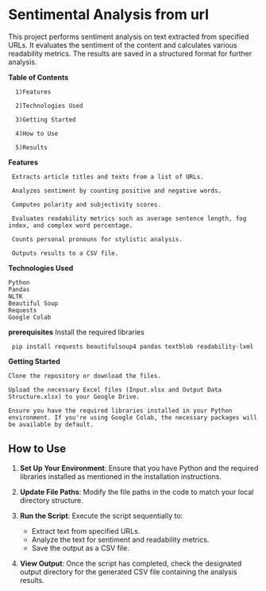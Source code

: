 # **Sentimental Analysis from url**
This project performs sentiment analysis on text extracted from specified URLs. It evaluates the sentiment of the content and calculates various readability metrics. The results are saved in a structured format for further analysis.

**Table of Contents**

      1)Features

      2)Technologies Used

      3)Getting Started

      4)How to Use

      5)Results

**Features**

     Extracts article titles and texts from a list of URLs.

     Analyzes sentiment by counting positive and negative words.

     Computes polarity and subjectivity scores.

     Evaluates readability metrics such as average sentence length, fog index, and complex word percentage.

     Counts personal pronouns for stylistic analysis.

     Outputs results to a CSV file.
     
**Technologies Used**

    Python
    Pandas
    NLTK
    Beautiful Soup
    Requests
    Google Colab

**prerequisites**
 Install the required libraries 

     pip install requests beautifulsoup4 pandas textblob readability-lxml

**Getting Started**

    Clone the repository or download the files.

    Upload the necessary Excel files (Input.xlsx and Output Data Structure.xlsx) to your Google Drive.

    Ensure you have the required libraries installed in your Python environment. If you're using Google Colab, the necessary packages will be available by default.

## **How to Use**

1. **Set Up Your Environment**: Ensure that you have Python and the required libraries installed as mentioned in the installation instructions.

2. **Update File Paths**: Modify the file paths in the code to match your local directory structure.

3. **Run the Script**: Execute the script sequentially to:
   - Extract text from specified URLs.
   - Analyze the text for sentiment and readability metrics.
   - Save the output as a CSV file.

4. **View Output**: Once the script has completed, check the designated output directory for the generated CSV file containing the analysis results.
